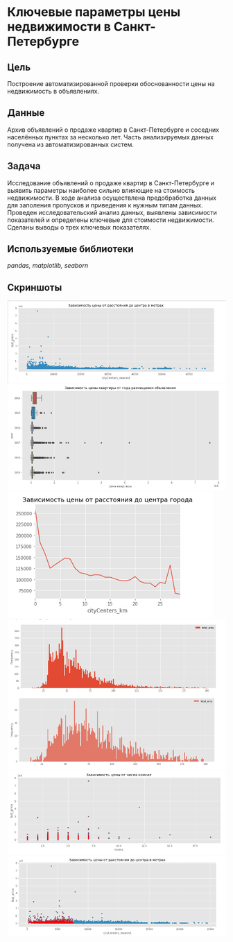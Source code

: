 # Ключевые параметры цены недвижимости в Санкт-Петербурге

## Цель
Построение автоматизированной проверки обоснованности цены на недвижимость в объявлениях.

## Данные

Архив объявлений о продаже квартир в Санкт-Петербурге и соседних населённых пунктах за несколько лет. Часть анализируемых данных получена из автоматизированных систем.

## Задача

Исследование объявлений о продаже квартир в Санкт-Петербурге и выявить параметры наиболее сильно влияющие на стоимость недвижимости.
В ходе анализа осуществлена предобработка данных для заполения пропусков и приведения к нужным типам данных. Проведен исследовательский анализ данных, выявлены зависимости показателей и определены ключевые для стоимости недвижимости. Сделаны выводы о трех ключевых показателях. 

## Используемые библиотеки
*pandas, matplotlib, seaborn*

## Скриншоты

![Рисунок_1](ris1.PNG)
![Рисунок_2](ris2.PNG)
![Рисунок_3](ris3.PNG)
![Рисунок_4](ris4.PNG)
![Рисунок_5](ris5.PNG)
![Рисунок_6](ris6.PNG)